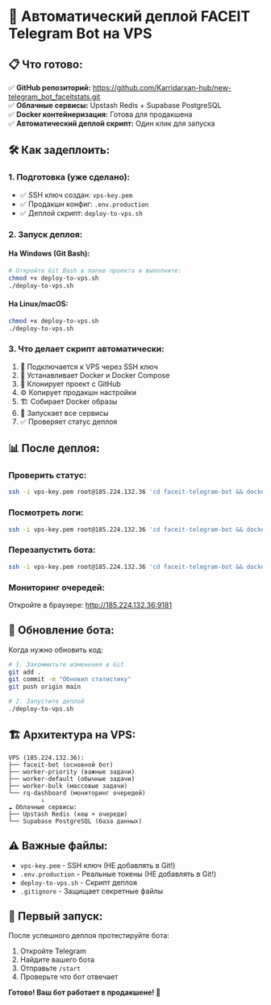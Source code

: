 # 🚀 Автоматический деплой FACEIT Telegram Bot на VPS

## 📋 Что готово:

✅ **GitHub репозиторий:** https://github.com/Karridarxan-hub/new-telegram_bot_faceitstats.git  
✅ **Облачные сервисы:** Upstash Redis + Supabase PostgreSQL  
✅ **Docker контейнеризация:** Готова для продакшена  
✅ **Автоматический деплой скрипт:** Один клик для запуска  

## 🛠 Как задеплоить:

### 1. **Подготовка (уже сделано):**
- ✅ SSH ключ создан: `vps-key.pem`
- ✅ Продакшн конфиг: `.env.production`
- ✅ Деплой скрипт: `deploy-to-vps.sh`

### 2. **Запуск деплоя:**

#### **На Windows (Git Bash):**
```bash
# Откройте Git Bash в папке проекта и выполните:
chmod +x deploy-to-vps.sh
./deploy-to-vps.sh
```

#### **На Linux/macOS:**
```bash
chmod +x deploy-to-vps.sh
./deploy-to-vps.sh
```

### 3. **Что делает скрипт автоматически:**
1. 🔐 Подключается к VPS через SSH ключ
2. 🐳 Устанавливает Docker и Docker Compose
3. 📂 Клонирует проект с GitHub
4. ⚙️ Копирует продакшн настройки
5. 🏗️ Собирает Docker образы
6. 🚀 Запускает все сервисы
7. ✅ Проверяет статус деплоя

## 📊 После деплоя:

### **Проверить статус:**
```bash
ssh -i vps-key.pem root@185.224.132.36 'cd faceit-telegram-bot && docker-compose ps'
```

### **Посмотреть логи:**
```bash
ssh -i vps-key.pem root@185.224.132.36 'cd faceit-telegram-bot && docker-compose logs -f faceit-bot'
```

### **Перезапустить бота:**
```bash
ssh -i vps-key.pem root@185.224.132.36 'cd faceit-telegram-bot && docker-compose restart faceit-bot'
```

### **Мониторинг очередей:**
Откройте в браузере: http://185.224.132.36:9181

## 🔄 Обновление бота:

Когда нужно обновить код:
```bash
# 1. Закоммитьте изменения в Git
git add .
git commit -m "Обновил статистику"
git push origin main

# 2. Запустите деплой
./deploy-to-vps.sh
```

## 🏗️ Архитектура на VPS:

```
VPS (185.224.132.36):
├── faceit-bot (основной бот)
├── worker-priority (важные задачи)
├── worker-default (обычные задачи)  
├── worker-bulk (массовые задачи)
└── rq-dashboard (мониторинг очередей)
         ↓
☁️ Облачные сервисы:
├── Upstash Redis (кеш + очереди)
└── Supabase PostgreSQL (база данных)
```

## ⚠️ Важные файлы:

- `vps-key.pem` - SSH ключ (НЕ добавлять в Git!)
- `.env.production` - Реальные токены (НЕ добавлять в Git!)
- `deploy-to-vps.sh` - Скрипт деплоя
- `.gitignore` - Защищает секретные файлы

## 🎯 Первый запуск:

После успешного деплоя протестируйте бота:
1. Откройте Telegram
2. Найдите вашего бота
3. Отправьте `/start`
4. Проверьте что бот отвечает

**Готово! Ваш бот работает в продакшене! 🎉**